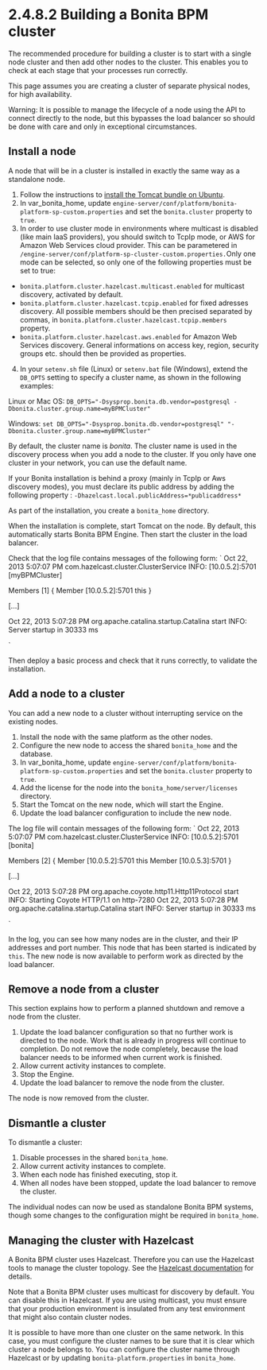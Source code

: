 # 2.4.8.2 Building a Bonita BPM cluster

The recommended procedure for building a cluster is to start with a single node cluster and then add other nodes to the cluster. 
This enables you to check at each stage that your processes run correctly.

This page assumes you are creating a cluster of separate physical nodes, for high availability.

Warning: It is possible to manage the lifecycle of a node using the API to connect directly to the node, but this bypasses the load balancer so should be done with care and only in exceptional circumstances.

## Install a node

A node that will be in a cluster is installed in exactly the same way as a standalone node. 

1. Follow the instructions to [install the 
Tomcat bundle on Ubuntu](/ubuntu-openjdk-tomcat-postgresql.html).
2. In var\_bonita\_home, update `engine-server/conf/platform/bonita-platform-sp-custom.properties` and set the `bonita.cluster` property to `true`.
3. In order to use cluster mode in environments where multicast is disabled (like main IaaS providers), you should switch to TcpIp mode, or AWS for Amazon Web Services cloud provider. This can be parametered in `/engine-server/conf/platform-sp-cluster-custom.properties.`Only one mode can be selected, so only one of the following properties must be set to true: 
  * `bonita.platform.cluster.hazelcast.multicast.enabled` for multicast discovery, activated by default.
  * `bonita.platform.cluster.hazelcast.tcpip.enabled` for fixed adresses discovery. All possible members should be then precised separated by commas, in `bonita.platform.cluster.hazelcast.tcpip.members` property.
  * `bonita.platform.cluster.hazelcast.aws.enabled` for Amazon Web Services discovery. General informations on access key, region, security groups etc. should then be provided as properties. 
4. In your `setenv.sh` file (Linux) or `setenv.bat` file (Windows), extend the `DB_OPTS` setting to specify a cluster name, as shown in the following examples:

Linux or Mac OS:
`
DB_OPTS="-Dsysprop.bonita.db.vendor=postgresql -Dbonita.cluster.group.name=myBPMCluster"
`

Windows:
`
set DB_OPTS="-Dsysprop.bonita.db.vendor=postgresql" "-Dbonita.cluster.group.name=myBPMCluster"
`

By default, the cluster name is _bonita_. The cluster name is used in the discovery process when you add a node to the cluster. If you only have one cluster in your network, you can use the default name.

If your Bonita installation is behind a proxy (mainly in TcpIp or Aws discovery modes), you must declare its public address by adding the following property : `-Dhazelcast.local.publicAddress=*publicaddress*`

As part of the installation, you create a `bonita_home` directory.

When the installation is complete, start Tomcat on the node. By default, this automatically starts Bonita BPM Engine. Then start the cluster in the load balancer.

Check that the log file contains messages of the following form:
`
Oct 22, 2013 5:07:07 PM com.hazelcast.cluster.ClusterService
INFO: [10.0.5.2]:5701 [myBPMCluster]

Members [1] {
        Member [10.0.5.2]:5701 this
}

[...]

Oct 22, 2013 5:07:28 PM org.apache.catalina.startup.Catalina start
INFO: Server startup in 30333 ms

`

Then deploy a basic process and check that it runs correctly, to validate the installation.

## Add a node to a cluster

You can add a new node to a cluster without interrupting service on the existing nodes.

1. Install the node with the same platform as the other nodes.
2. Configure the new node to access the shared `bonita_home` and the database.
3. In var\_bonita\_home, update `engine-server/conf/platform/bonita-platform-sp-custom.properties` and set the `bonita.cluster` property to `true`.
4. Add the license for the node into the `bonita_home/server/licenses` directory.
5. Start the Tomcat on the new node, which will start the Engine.
6. Update the load balancer configuration to include the new node.

The log file will contain messages of the following form:
`
Oct 22, 2013 5:07:07 PM com.hazelcast.cluster.ClusterService
INFO: [10.0.5.2]:5701 [bonita]

Members [2] {
        Member [10.0.5.2]:5701 this
        Member [10.0.5.3]:5701
}

[...]

Oct 22, 2013 5:07:28 PM org.apache.coyote.http11.Http11Protocol start
INFO: Starting Coyote HTTP/1.1 on http-7280
Oct 22, 2013 5:07:28 PM org.apache.catalina.startup.Catalina start
INFO: Server startup in 30333 ms

`

In the log, you can see how many nodes are in the cluster, and their IP addresses and port number. This node that has been started is indicated by `this`. The new node is now available to perform work as directed by the load balancer.

## Remove a node from a cluster

This section explains how to perform a planned shutdown and remove a node from the cluster.

1. Update the load balancer configuration so that no further work is directed to the node. Work that is already in progress will continue to completion. 
Do not remove the node completely, because the load balancer needs to be informed when current work is finished.
2. Allow current activity instances to complete.
3. Stop the Engine.
4. Update the load balancer to remove the node from the cluster.

The node is now removed from the cluster.

## Dismantle a cluster

To dismantle a cluster:

1. Disable processes in the shared `bonita_home`.
2. Allow current activity instances to complete.
3. When each node has finished executing, stop it.
4. When all nodes have been stopped, update the load balancer to remove the cluster.

The individual nodes can now be used as standalone Bonita BPM systems, though some changes to the configuration might be required in `bonita_home`. 

## Managing the cluster with Hazelcast

A Bonita BPM cluster uses Hazelcast. Therefore you can use the Hazelcast tools to manage the cluster topology. See the [Hazelcast documentation](http://www.hazelcast.com/docs.jsp) for details.

Note that a Bonita BPM cluster uses multicast for discovery by default. You can disable this in Hazelcast. 
If you are using multicast, you must ensure that your production environment is insulated from any test environment that might also contain cluster nodes. 

It is possible to have more than one cluster on the same network. In this case, you must configure the cluster names to be sure that it is clear which cluster a node belongs to. 
You can configure the cluster name through Hazelcast or by updating `bonita-platform.properties` in `bonita_home`.